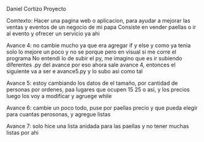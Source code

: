Daniel Cortizo
Proyecto

Comtexto:
Hacer una pagina web o aplicacion, para ayudar a mejorar las ventas y eventos de un negocio de mi papa
Consiste en vender paellas o ir al evento y ofrecer un servicio ya ahi


Avance 4: no cambie mucho ya que era agregar if y else y como ya tenia solo lo mejore un poco y no se porque pero en visual si me corre el programa
No entendi lo de subir el py, me imagino que es ir subiendo diferentes .py del avance por eso ahora sale avance 4, entonces el siguiente va a ser e avance5.py y lo subo asi como tal

Avance 5: estoy cambiando los datos de el tamaño, por cantidad de personas por ordenes, paa lugares que ocupen 15 25 o asi, y los precios luego los voy a modificar y agruege while

Avance 6: cambie un poco todo, puse por paellas precio y que pueda elegir para cuantas perosonas, y agregue listas 

Avance 7: solo hice una lista anidada para las paellas y no tener muchas listas por ahi 
